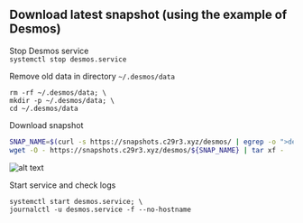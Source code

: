 ## Download latest snapshot (using the example of Desmos)  
Stop Desmos service  
`systemctl stop desmos.service`  

Remove old data in directory `~/.desmos/data`  
```
rm -rf ~/.desmos/data; \
mkdir -p ~/.desmos/data; \
cd ~/.desmos/data
```

Download snapshot  
```bash
SNAP_NAME=$(curl -s https://snapshots.c29r3.xyz/desmos/ | egrep -o ">desmos.*tar" | tr -d ">"); \
wget -O - https://snapshots.c29r3.xyz/desmos/${SNAP_NAME} | tar xf -
```
![alt text](https://github.com/c29r3/cosmos-snapshots/blob/main/2021-01-20_14-19.png?raw=true)

Start service and check logs  
```
systemctl start desmos.service; \
journalctl -u desmos.service -f --no-hostname
```

